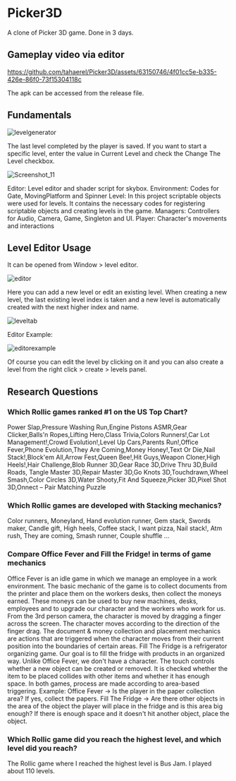 # Picker3D

A clone of Picker 3D game. Done in 3 days.

## Gameplay video via editor

https://github.com/tahaerel/Picker3D/assets/63150746/4f01cc5e-b335-426e-86f0-73f15304118c

The apk can be accessed from the release file.

## Fundamentals

![levelgenerator](https://github.com/tahaerel/Picker3D/assets/63150746/0183141b-e342-4d37-9ae7-18cac2771a89)

The last level completed by the player is saved. If you want to start a specific level, enter the value in Current Level and check the Change The Level checkbox.

![Screenshot_11](https://github.com/tahaerel/Picker3D/assets/63150746/53956754-a120-427a-9796-bd169b11f2c6)

Editor: Level editor and shader script for skybox.
Environment: Codes for Gate, MovingPlatform and Spinner
Level: In this project scriptable objects were used for levels. It contains the necessary codes for registering scriptable objects and creating levels in the game.
Managers: Controllers for Audio, Camera, Game, Singleton and UI.
Player: Character's movements and interactions

## Level Editor Usage
It can be opened from Window > level editor.

![editor](https://github.com/tahaerel/Picker3D/assets/63150746/1ed83133-57a7-4f30-80b7-337b0910bb23)

Here you can add a new level or edit an existing level. When creating a new level, the last existing level index is taken and a new level is automatically created with the next higher index and name.

![leveltab](https://github.com/tahaerel/Picker3D/assets/63150746/362904a3-b97f-4c2c-b3d5-92a4a400c1d5)

Editor Example:

![editorexample](https://github.com/tahaerel/Picker3D/assets/63150746/563f5bb4-f0ec-4700-bdba-ba07a8838fd0)

Of course you can edit the level by clicking on it and you can also create a level from the right click > create > levels panel.

## Research Questions

### Which Rollic games ranked #1 on the US Top Chart?
Power Slap,Pressure Washing Run,Engine Pistons ASMR,Gear Clicker,Balls'n Ropes,Lifting Hero,Class Trivia,Colors Runners!,Car Lot Management!,Crowd Evolution!,Level Up Cars,Parents Run!,Office Fever,Phone Evolution,They Are Coming,Money Honey!,Text Or Die,Nail Stack!,Block'em All,Arrow Fest,Queen Bee!,Hit Guys,Weapon Cloner,High Heels!,Hair Challenge,Blob Runner 3D,Gear Race 3D,Drive Thru 3D,Build Roads, Tangle Master 3D,Repair Master 3D,Go Knots 3D,Touchdrawn,Wheel Smash,Color Circles 3D,Water Shooty,Fit And Squeeze,Picker 3D,Pixel Shot 3D,Onnect – Pair Matching Puzzle

### Which Rollic games are developed with Stacking mechanics?
Color runners, Moneyland, Hand evolution runner, Gem stack, Swords maker, Candle gift, High heels, Coffee stack, I want pizza, Nail stack!, Atm rush, They are coming, Smash runner, Couple shuffle ...

### Compare Office Fever and Fill the Fridge! in terms of game mechanics
Office Fever is an idle game in which we manage an employee in a work environment.  The basic mechanic of the game is to collect documents from the printer and place them on the workers desks, then collect the moneys earned. These moneys can be used to buy new machines, desks, employees and to upgrade our character and the workers who work for us.
 From the 3rd person camera, the character is moved by dragging a finger across the screen. The character moves according to the direction of the finger drag.
The document & money collection and placement mechanics are actions that are triggered when the character moves from their current position into the boundaries of certain areas.
Fill The Fridge is a refrigerator organizing game. Our goal is to fill the fridge with products in an organized way. 
Unlike Office Fever, we don't have a character. The touch controls whether a new object can be created or removed. It is checked whether the item to be placed collides with other items and whether it has enough space. 
In both games, process are made according to area-based triggering. 
Example:
Office Fever -> Is the player in the paper collection area? If yes, collect the papers.
Fill The Fridge -> Are there other objects in the area of the object the player will place in the fridge and is this area big enough? If there is enough space and it doesn't hit another object, place the object.

### Which Rollic game did you reach the highest level, and which level did you reach?
The Rollic game where I reached the highest level is Bus Jam. I played about 110 levels.

